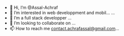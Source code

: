 - 👋 Hi, I’m @Assal-Achraf
- 👀 I’m interested in web developpment and mobil... ...
- 🌱 I’m a full stack developper ...
- 💞️ I’m looking to collaborate on ...
- 📫 How to reach me contact.achrafassal@gmail.com...

<!---
Assal-Achraf/Assal-Achraf is a ✨ special ✨ repository because its `README.md` (this file) appears on your GitHub profile.
You can click the Preview link to take a look at your changes.
--->
